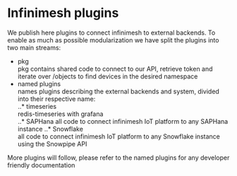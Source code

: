 # Infinimesh plugins
We publish here plugins to connect infinimesh to external backends. To enable as much as possible modularization we have split the plugins into two main streams:  
* pkg  
pkg contains shared code to connect to our API, retrieve token and iterate over /objects to find devices in the desired namespace  
* named plugins  
names plugins describing the external backends and system, divided into their respective name:  
..* timeseries  
redis-timeseries with grafana  
..* SAPHana
all code to connect infinimesh IoT platform to any SAPHana instance
..* Snowflake  
all code to connect infinimesh IoT platform to any Snowflake instance using the Snowpipe API  
  
More plugins will follow, please refer to the named plugins for any developer friendly documentation
